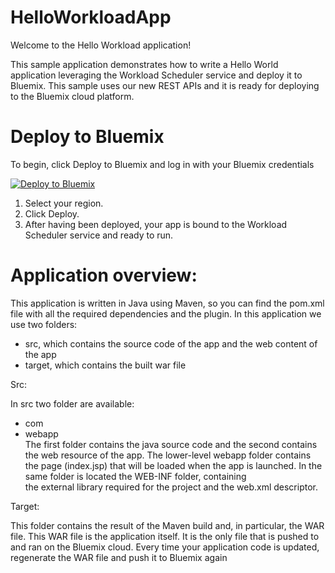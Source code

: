 # HelloWorkloadApp

Welcome to the Hello Workload application!

This sample application demonstrates how to write a Hello World application leveraging the Workload Scheduler service and deploy it to Bluemix. This sample uses our new REST APIs and it is ready for deploying to the Bluemix cloud platform.

# Deploy to Bluemix

To begin, click Deploy to Bluemix and log in with your Bluemix credentials

[![Deploy to Bluemix](https://bluemix.net/deploy/button.png)](https://bluemix.net/deploy?repository=https://github.com/WAdev0/HelloWorkloadSampleApp) 

1. Select your region.
2. Click Deploy.
3. After having been deployed, your app is bound to the Workload Scheduler service and ready to run.


# Application overview:
This application is written in Java using Maven, so you can find the pom.xml file with all the required dependencies and the plugin.
In this application we use two folders:
  - src, which contains the source code of the app and the web content of the app
  - target, which contains the built war file

Src:

In src two folder are available: 
  - com 
  - webapp  
The first folder contains the java source code and the second contains the web resource of the app. The lower-level webapp folder contains
the page (index.jsp) that will be loaded when the app is launched. In the same folder is located the WEB-INF folder, containing  
the external library required for the project and the web.xml descriptor. 

Target:

This folder contains the result of the Maven build and, in particular, the WAR file. This WAR file is the application itself. It is the only file that is pushed to and ran on the Bluemix cloud. Every time your application code is updated, regenerate the WAR file and push it to Bluemix again





